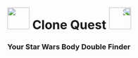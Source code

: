 # <img src="https://slackmojis.com/emojis/30922-vader_point/download" style="width: 50px;"/> Clone Quest <img src="https://slackmojis.com/emojis/30922-vader_point/download" style="transform: scaleX(-1); width: 50px;"/>
### Your Star Wars Body Double Finder